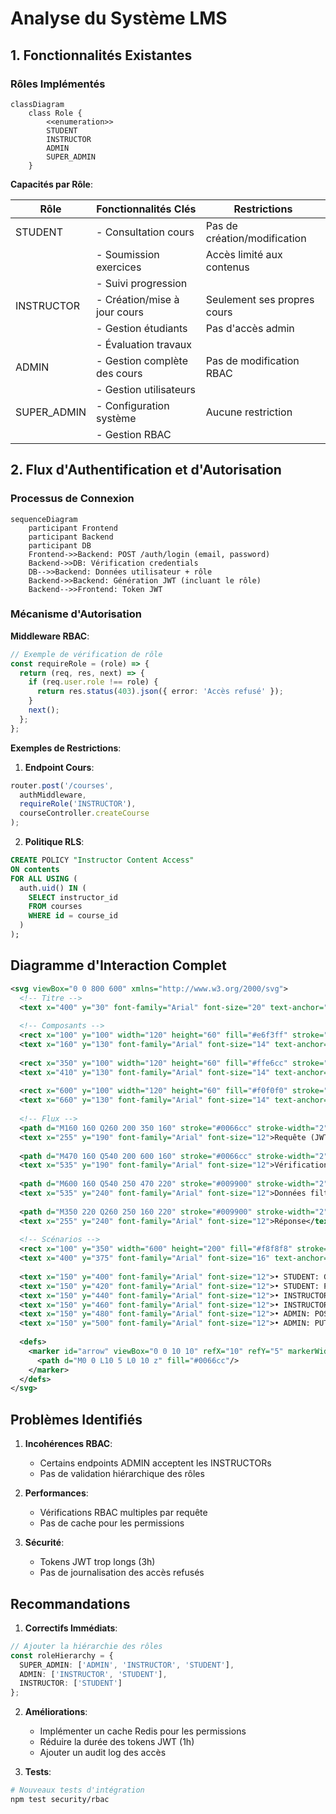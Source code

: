 # Analyse du Système LMS

## 1. Fonctionnalités Existantes

### Rôles Implémentés
```mermaid
classDiagram
    class Role {
        <<enumeration>>
        STUDENT
        INSTRUCTOR
        ADMIN
        SUPER_ADMIN
    }
```

**Capacités par Rôle**:

| Rôle          | Fonctionnalités Clés                          | Restrictions                     |
|---------------|-----------------------------------------------|----------------------------------|
| STUDENT       | - Consultation cours                          | Pas de création/modification     |
|               | - Soumission exercices                        | Accès limité aux contenus        |
|               | - Suivi progression                           |                                  |
| INSTRUCTOR    | - Création/mise à jour cours                  | Seulement ses propres cours      |
|               | - Gestion étudiants                           | Pas d'accès admin               |
|               | - Évaluation travaux                          |                                  |
| ADMIN         | - Gestion complète des cours                  | Pas de modification RBAC         |
|               | - Gestion utilisateurs                        |                                  |
| SUPER_ADMIN   | - Configuration système                       | Aucune restriction              |
|               | - Gestion RBAC                                |                                  |

## 2. Flux d'Authentification et d'Autorisation

### Processus de Connexion
```mermaid
sequenceDiagram
    participant Frontend
    participant Backend
    participant DB
    Frontend->>Backend: POST /auth/login (email, password)
    Backend->>DB: Vérification credentials
    DB-->>Backend: Données utilisateur + rôle
    Backend->>Backend: Génération JWT (incluant le rôle)
    Backend-->>Frontend: Token JWT
```

### Mécanisme d'Autorisation
**Middleware RBAC**:
```typescript
// Exemple de vérification de rôle
const requireRole = (role) => {
  return (req, res, next) => {
    if (req.user.role !== role) {
      return res.status(403).json({ error: 'Accès refusé' });
    }
    next();
  };
};
```

**Exemples de Restrictions**:
1. **Endpoint Cours**:
```typescript
router.post('/courses', 
  authMiddleware, 
  requireRole('INSTRUCTOR'), 
  courseController.createCourse
);
```

2. **Politique RLS**:
```sql
CREATE POLICY "Instructor Content Access" 
ON contents
FOR ALL USING (
  auth.uid() IN (
    SELECT instructor_id 
    FROM courses 
    WHERE id = course_id
  )
);
```

## Diagramme d'Interaction Complet
```svg
<svg viewBox="0 0 800 600" xmlns="http://www.w3.org/2000/svg">
  <!-- Titre -->
  <text x="400" y="30" font-family="Arial" font-size="20" text-anchor="middle" font-weight="bold">Flux d'Autorisation</text>
  
  <!-- Composants -->
  <rect x="100" y="100" width="120" height="60" fill="#e6f3ff" stroke="#0066cc" rx="5"/>
  <text x="160" y="130" font-family="Arial" font-size="14" text-anchor="middle">Client</text>
  
  <rect x="350" y="100" width="120" height="60" fill="#ffe6cc" stroke="#ff9900" rx="5"/>
  <text x="410" y="130" font-family="Arial" font-size="14" text-anchor="middle">API</text>
  
  <rect x="600" y="100" width="120" height="60" fill="#f0f0f0" stroke="#666" rx="5"/>
  <text x="660" y="130" font-family="Arial" font-size="14" text-anchor="middle">DB</text>
  
  <!-- Flux -->
  <path d="M160 160 Q260 200 350 160" stroke="#0066cc" stroke-width="2" fill="none" marker-end="url(#arrow)"/>
  <text x="255" y="190" font-family="Arial" font-size="12">Requête (JWT)</text>
  
  <path d="M470 160 Q540 200 600 160" stroke="#0066cc" stroke-width="2" fill="none" marker-end="url(#arrow)"/>
  <text x="535" y="190" font-family="Arial" font-size="12">Vérification RBAC</text>
  
  <path d="M600 160 Q540 250 470 220" stroke="#009900" stroke-width="2" fill="none" marker-end="url(#arrow)"/>
  <text x="535" y="240" font-family="Arial" font-size="12">Données filtrées</text>
  
  <path d="M350 220 Q260 250 160 220" stroke="#009900" stroke-width="2" fill="none" marker-end="url(#arrow)"/>
  <text x="255" y="240" font-family="Arial" font-size="12">Réponse</text>
  
  <!-- Scénarios -->
  <rect x="100" y="350" width="600" height="200" fill="#f8f8f8" stroke="#666" rx="5"/>
  <text x="400" y="375" font-family="Arial" font-size="16" text-anchor="middle" font-weight="bold">Exemples de Restrictions</text>
  
  <text x="150" y="400" font-family="Arial" font-size="12">• STUDENT: GET /courses ✅</text>
  <text x="150" y="420" font-family="Arial" font-size="12">• STUDENT: POST /courses ❌ (403)</text>
  <text x="150" y="440" font-family="Arial" font-size="12">• INSTRUCTOR: GET /courses/mine ✅</text>
  <text x="150" y="460" font-family="Arial" font-size="12">• INSTRUCTOR: DELETE /users ❌ (403)</text>
  <text x="150" y="480" font-family="Arial" font-size="12">• ADMIN: POST /courses ✅</text>
  <text x="150" y="500" font-family="Arial" font-size="12">• ADMIN: PUT /system/config ❌ (403)</text>
  
  <defs>
    <marker id="arrow" viewBox="0 0 10 10" refX="10" refY="5" markerWidth="6" markerHeight="6" orient="auto">
      <path d="M0 0 L10 5 L0 10 z" fill="#0066cc"/>
    </marker>
  </defs>
</svg>
```

## Problèmes Identifiés
1. **Incohérences RBAC**:
   - Certains endpoints ADMIN acceptent les INSTRUCTORs
   - Pas de validation hiérarchique des rôles

2. **Performances**:
   - Vérifications RBAC multiples par requête
   - Pas de cache pour les permissions

3. **Sécurité**:
   - Tokens JWT trop longs (3h)
   - Pas de journalisation des accès refusés

## Recommandations
1. **Correctifs Immédiats**:
```typescript
// Ajouter la hiérarchie des rôles
const roleHierarchy = {
  SUPER_ADMIN: ['ADMIN', 'INSTRUCTOR', 'STUDENT'],
  ADMIN: ['INSTRUCTOR', 'STUDENT'],
  INSTRUCTOR: ['STUDENT']
};
```

2. **Améliorations**:
   - Implémenter un cache Redis pour les permissions
   - Réduire la durée des tokens JWT (1h)
   - Ajouter un audit log des accès

3. **Tests**:
```bash
# Nouveaux tests d'intégration
npm test security/rbac
```
